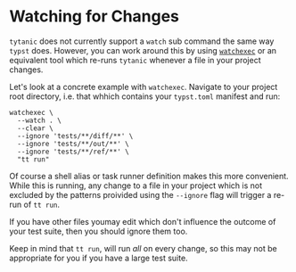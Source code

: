 # Watching for Changes
`tytanic` does not currently support a `watch` sub command the same way `typst` does.
However, you can work around this by using [`watchexec`] or an equivalent tool which re-runs `tytanic` whenever a file in your project changes.

Let's look at a concrete example with `watchexec`.
Navigate to your project root directory, i.e. that whhich contains your `typst.toml` manifest and run:
```shell
watchexec \
  --watch . \
  --clear \
  --ignore 'tests/**/diff/**' \
  --ignore 'tests/**/out/**' \
  --ignore 'tests/**/ref/**' \
  "tt run"
```

Of course a shell alias or task runner definition makes this more convenient.
While this is running, any change to a file in your project which is not excluded by the patterns proivided using the `--ignore` flag will trigger a re-run of `tt run`.

If you have other files youmay edit which don't influence the outcome of your test suite, then you should ignore them too.

<div class="warning">

Keep in mind that `tt run`, will run _all_ on every change, so this may not be appropriate for you if you have a large test suite.

</div>

[`watchexec`]: https://watchexec.github.io/
